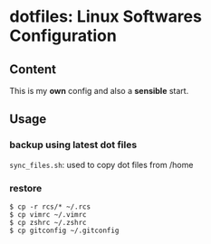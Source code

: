# dotfiles: Linux Softwares Configuration

## Content
This is my **own** config and also a **sensible** start.

## Usage

### backup using latest dot files
`sync_files.sh`: used to copy dot files from /home

### restore
```shell
$ cp -r rcs/* ~/.rcs
$ cp vimrc ~/.vimrc
$ cp zshrc ~/.zshrc
$ cp gitconfig ~/.gitconfig
```

